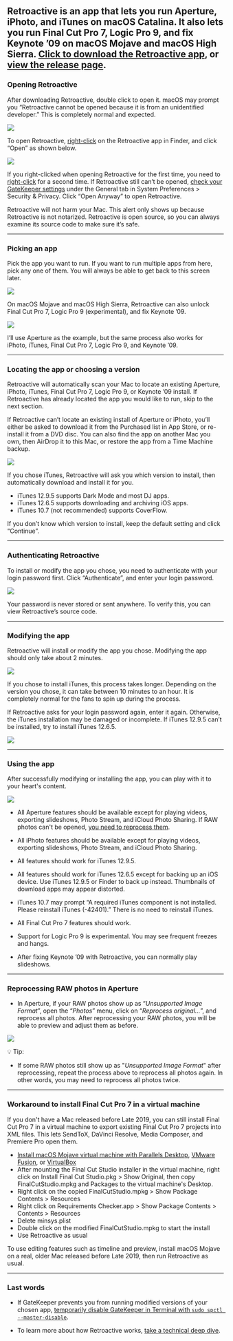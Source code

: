 ## Retroactive is an app that lets you run Aperture, iPhoto, and iTunes on macOS Catalina. It also lets you run Final Cut Pro 7, Logic Pro 9, and fix Keynote ’09 on macOS Mojave and macOS High Sierra. [Click to download the Retroactive app](https://github.com/cormiertyshawn895/Retroactive/releases/download/1.4/Retroactive.1.4.zip), or [view the release page](https://github.com/cormiertyshawn895/Retroactive/releases).


### Opening Retroactive

After downloading Retroactive, double click to open it. macOS may prompt you “Retroactive cannot be opened because it is from an unidentified developer.” This is completely normal and expected.

![](screenshots/2.jpg)

To open Retroactive, [right-click](https://support.apple.com/HT207700) on the Retroactive app in Finder, and click “Open” as shown below.

![](screenshots/3.jpg)

If you right-clicked when opening Retroactive for the first time, you need to [right-click](https://support.apple.com/HT207700) for a second time. If Retroactive still can’t be opened, [check your GateKeeper settings](https://support.apple.com/en-us/HT202491) under the General tab in System Preferences > Security & Privacy. Click “Open Anyway” to open Retroactive.

Retroactive will not harm your Mac. This alert only shows up because Retroactive is not notarized. Retroactive is open source, so you can always examine its source code to make sure it’s safe.

---

### Picking an app

Pick the app you want to run. If you want to run multiple apps from here, pick any one of them. You will always be able to get back to this screen later.

![](screenshots/4.jpg)

On macOS Mojave and macOS High Sierra, Retroactive can also unlock Final Cut Pro 7, Logic Pro 9 (experimental), and fix Keynote ’09.

![](screenshots/4b.jpg)

I’ll use Aperture as the example, but the same process also works for iPhoto, iTunes, Final Cut Pro 7, Logic Pro 9, and Keynote ’09.

---

### Locating the app or choosing a version

Retroactive will automatically scan your Mac to locate an existing Aperture, iPhoto, iTunes, Final Cut Pro 7, Logic Pro 9, or Keynote ’09 install. If Retroactive has already located the app you would like to run, skip to the next section.

If Retroactive can’t locate an existing install of Aperture or iPhoto, you’ll either be asked to download it from the Purchased list in App Store, or re-install it from a DVD disc. You can also find the app on another Mac you own, then AirDrop it to this Mac, or restore the app from a Time Machine backup.

![](screenshots/5.jpg)

If you chose iTunes, Retroactive will ask you which version to install, then automatically download and install it for you.

- iTunes 12.9.5 supports Dark Mode and most DJ apps.
- iTunes 12.6.5 supports downloading and archiving iOS apps.
- iTunes 10.7 (not recommended) supports CoverFlow.

If you don’t know which version to install, keep the default setting and click “Continue”.

---

### Authenticating Retroactive

To install or modify the app you chose, you need to authenticate with your login password first. Click “Authenticate”, and enter your login password.

![](screenshots/6.jpg)

Your password is never stored or sent anywhere. To verify this, you can view Retroactive’s source code.

---

### Modifying the app

Retroactive will install or modify the app you chose. Modifying the app should only take about 2 minutes.

![](screenshots/7.jpg)

If you chose to install iTunes, this process takes longer. Depending on the version you chose, it can take between 10 minutes to an hour. It is completely normal for the fans to spin up during the process.

If Retroactive asks for your login password again, enter it again. Otherwise, the iTunes installation may be damaged or incomplete. If iTunes 12.9.5 can’t be installed, try to install iTunes 12.6.5.

![](screenshots/8.jpg)

---

### Using the app

After successfully modifying or installing the app, you can play with it to your heart's content.

![](screenshots/9.jpg)

- All Aperture features should be available except for playing videos, exporting slideshows, Photo Stream, and iCloud Photo Sharing. If RAW photos can't be opened, [you need to reprocess them](https://github.com/cormiertyshawn895/Retroactive#reprocessing-raw-photos-in-aperture).

- All iPhoto features should be available except for playing videos, exporting slideshows, Photo Stream, and iCloud Photo Sharing.

- All features should work for iTunes 12.9.5.

- All features should work for iTunes 12.6.5 except for backing up an iOS device. Use iTunes 12.9.5 or Finder to back up instead. Thumbnails of download apps may appear distorted.

- iTunes 10.7 may prompt “A required iTunes component is not installed. Please reinstall iTunes (-42401).” There is no need to reinstall iTunes.

- All Final Cut Pro 7 features should work.

- Support for Logic Pro 9 is experimental. You may see frequent freezes and hangs.

- After fixing Keynote ’09 with Retroactive, you can normally play slideshows.

---

### Reprocessing RAW photos in Aperture

- In Aperture, if your RAW photos show up as “*Unsupported Image Format*”, open the “*Photos*” menu, click on “*Reprocess original…*”, and reprocess all photos. After reprocessing your RAW photos, you will be able to preview and adjust them as before.

![](screenshots/reprocess.jpg)

💡 Tip:

- If some RAW photos still show up as "*Unsupported Image Format*" after reprocessing, repeat the process above to reprocess all photos again. In other words, you may need to reprocess all photos twice. 

---

### Workaround to install Final Cut Pro 7 in a virtual machine

If you don't have a Mac released before Late 2019, you can still install Final Cut Pro 7 in a virtual machine to export existing Final Cut Pro 7 projects into XML files. This lets SendToX, DaVinci Resolve, Media Composer, and Premiere Pro open them. 

- [Install macOS Mojave virtual machine with Parallels Desktop](https://kb.parallels.com/en/124786), [VMware Fusion](https://www.huibdijkstra.nl/how-to-set-up-a-osx-mojave-vm-in-vmware-fusion/), or [VirtualBox](https://appletoolbox.com/need-to-run-32-bit-apps-on-macos-catalina-use-a-mojave-virtual-machine/)
- After mounting the Final Cut Studio installer in the virtual machine, right click on Install Final Cut Studio.pkg > Show Original, then copy FinalCutStudio.mpkg and Packages to the virtual machine's Desktop.
- Right click on the copied FinalCutStudio.mpkg > Show Package Contents > Resources
- Right click on Requirements Checker.app > Show Package Contents > Contents > Resources
- Delete minsys.plist
- Double click on the modified FinalCutStudio.mpkg to start the install
- Use Retroactive as usual

To use editing features such as timeline and preview, install macOS Mojave on a real, older Mac released before Late 2019, then run Retroactive as usual.

---

### Last words
- If GateKeeper prevents you from running modified versions of your chosen app, [temporarily disable GateKeeper in Terminal with `sudo spctl --master-disable`](http://osxdaily.com/2015/05/04/disable-gatekeeper-command-line-mac-osx/).

- To learn more about how Retroactive works, [take a technical deep dive](https://medium.com/@cormiertyshawn895/deep-dive-how-does-retroactive-work-95fe0e5ea49e).
